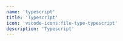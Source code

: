 ```yaml
---
name: 'typescript'
title: 'Typescript'
icon: 'vscode-icons:file-type-typescript'
description: 'Typescript'
---
```

